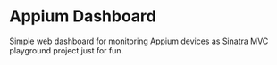 # Appium Dashboard

Simple web dashboard for monitoring Appium devices as Sinatra MVC playground
project just for fun.
